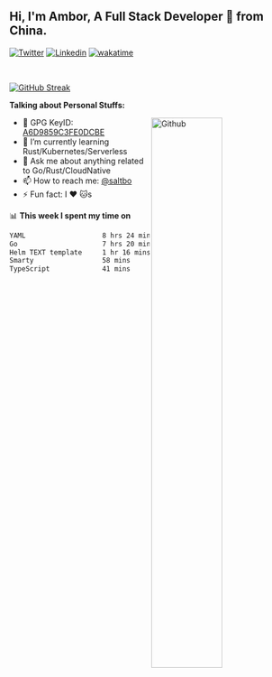 ## Hi, I'm Ambor, A Full Stack Developer 🚀 from China.

[![Twitter](https://img.shields.io/badge/-saltbo-1ca0f1?style=flat&logo=twitter&logoColor=white)](https://twitter.com/rdsaltbo)
[![Linkedin](https://img.shields.io/badge/-saltbo-blue?style=flat&logo=Linkedin&logoColor=white)](https://www.linkedin.com/in/saltbo/)
[![wakatime](https://wakatime.com/badge/user/f82b1c77-faab-48cd-aef5-a12c0aff104b.svg)](https://wakatime.com/@f82b1c77-faab-48cd-aef5-a12c0aff104b)

&nbsp;  

[![GitHub Streak](http://github-readme-streak-stats.herokuapp.com?user=saltbo&hide_border=true&date_format=M%20j%5B%2C%20Y%5D)](https://git.io/streak-stats)

**Talking about Personal Stuffs:**
<!-- Any image aligned to the right. Beware the width  -->
<img width="50%" align="right" alt="Github" src="https://raw.githubusercontent.com/saltbo/saltbo/master/images/git-header.svg" />

- 🤘 GPG KeyID: [A6D9859C3FE0DCBE](https://saltbo.cn/pgp_keys.asc)
- 🌱 I’m currently learning Rust/Kubernetes/Serverless
- 💬 Ask me about anything related to Go/Rust/CloudNative
- 📫 How to reach me: [@saltbo](https://t.me/saltbo)
- ⚡ Fun fact: I :heart: :cat:s


📊 **This week I spent my time on**
<!--START_SECTION:waka-->

```txt
YAML                   8 hrs 24 mins   ██████████▓░░░░░░░░░░░░░░   42.46 %
Go                     7 hrs 20 mins   █████████▒░░░░░░░░░░░░░░░   37.12 %
Helm TEXT template     1 hr 16 mins    █▓░░░░░░░░░░░░░░░░░░░░░░░   06.42 %
Smarty                 58 mins         █▒░░░░░░░░░░░░░░░░░░░░░░░   04.94 %
TypeScript             41 mins         █░░░░░░░░░░░░░░░░░░░░░░░░   03.53 %
```

<!--END_SECTION:waka-->

